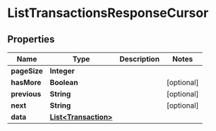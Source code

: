 

# ListTransactionsResponseCursor


## Properties

| Name | Type | Description | Notes |
|------------ | ------------- | ------------- | -------------|
|**pageSize** | **Integer** |  |  |
|**hasMore** | **Boolean** |  |  [optional] |
|**previous** | **String** |  |  [optional] |
|**next** | **String** |  |  [optional] |
|**data** | [**List&lt;Transaction&gt;**](Transaction.md) |  |  |



